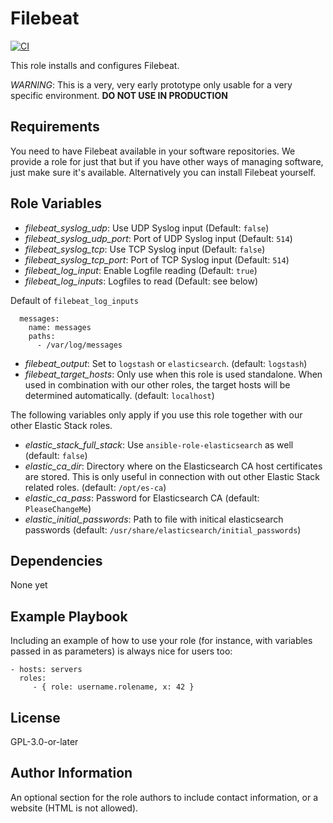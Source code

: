 Filebeat
=========

[![CI](https://github.com/widhalmt/ansible-role-beats/workflows/Molecule%20Test/badge.svg?event=push)](https://github.com/widhalmt/ansible-role-beats/workflows/Molecule%20Test/badge.svg)

This role installs and configures Filebeat.

*WARNING*: This is a very, very early prototype only usable for a very specific environment. **DO NOT USE IN PRODUCTION**

Requirements
------------

You need to have Filebeat available in your software repositories. We provide a role for just that but if you have other ways of managing software, just make sure it's available. Alternatively you can install Filebeat yourself.

Role Variables
--------------

* *filebeat_syslog_udp*: Use UDP Syslog input (Default: `false`)
* *filebeat_syslog_udp_port*: Port of UDP Syslog input (Default: `514`)
* *filebeat_syslog_tcp*: Use TCP Syslog input (Default: `false`)
* *filebeat_syslog_tcp_port*: Port of TCP Syslog input (Default: `514`)
* *filebeat_log_input*: Enable Logfile reading (Default: `true`)
* *filebeat_log_inputs*: Logfiles to read (Default: see below)

Default of `filebeat_log_inputs`
```
  messages:
    name: messages
    paths:
      - /var/log/messages
```

* *filebeat_output*: Set to `logstash` or `elasticsearch`. (default: `logstash`)
* *filebeat_target_hosts*: Only use when this role is used standalone. When used in combination with our other roles, the target hosts will be determined automatically. (default: `localhost`)

The following variables only apply if you use this role together with our other Elastic Stack roles.

* *elastic_stack_full_stack*: Use `ansible-role-elasticsearch` as well (default: `false`)
* *elastic_ca_dir*: Directory where on the Elasticsearch CA host certificates are stored. This is only useful in connection with out other Elastic Stack related roles. (default: `/opt/es-ca`)
* *elastic_ca_pass*: Password for Elasticsearch CA (default: `PleaseChangeMe`)
* *elastic_initial_passwords*: Path to file with initical elasticsearch passwords (default: `/usr/share/elasticsearch/initial_passwords`)

Dependencies
------------

None yet

Example Playbook
----------------

Including an example of how to use your role (for instance, with variables passed in as parameters) is always nice for users too:

    - hosts: servers
      roles:
         - { role: username.rolename, x: 42 }

License
-------

GPL-3.0-or-later

Author Information
------------------

An optional section for the role authors to include contact information, or a website (HTML is not allowed).
